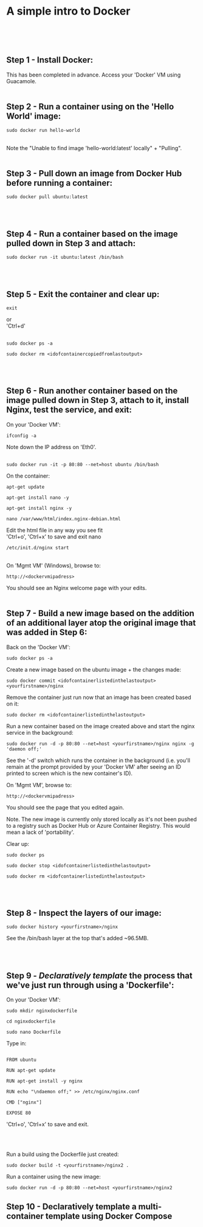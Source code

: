 # A simple intro to Docker
<br><br><br>
## Step 1 - Install Docker:
This has been completed in advance.  Access your 'Docker' VM using Guacamole.
<br><br>

## Step 2 - Run a container using on the 'Hello World' image:
```
sudo docker run hello-world
```
<br>
Note the "Unable to find image 'hello-world:latest' locally" + "Pulling".
<br><br>

## Step 3 - Pull down an image from Docker Hub before running a container:
```
sudo docker pull ubuntu:latest
```
<br><br>
## Step 4 - Run a container based on the image pulled down in Step 3 and attach:
```
sudo docker run -it ubuntu:latest /bin/bash
```
<br><br>
## Step 5 - Exit the container and clear up:
```
exit
```
or
<br>
'Ctrl+d'
<br><br>
```
sudo docker ps -a
```
```
sudo docker rm <idofcontainercopiedfromlastoutput>
```
<br><br>
## Step 6 - Run another container based on the image pulled down in Step 3, attach to it, install Nginx, test the service, and exit:

On your 'Docker VM':
```
ifconfig -a
```

Note down the IP address on 'Eth0'.
<br><br>
```
sudo docker run -it -p 80:80 --net=host ubuntu /bin/bash
```

On the container:
```
apt-get update
```
```
apt-get install nano -y
```
```
apt-get install nginx -y
```
```
nano /var/www/html/index.nginx-debian.html
```
Edit the html file in any way you see fit
<br>
'Ctrl+o', 'Ctrl+x' to save and exit nano
<br>
```
/etc/init.d/nginx start
```
<br>
On 'Mgmt VM' (Windows), browse to:

```
http://<dockervmipadress>
```

You should see an Nginx welcome page with your edits.
<br><br>
## Step 7 - Build a new image based on the addition of an additional layer atop the original image that was added in Step 6:

Back on the 'Docker VM':

```
sudo docker ps -a
```

Create a new image based on the ubuntu image + the changes made:
```
sudo docker commit <idofcontainerlistedinthelastoutput> <yourfirstname>/nginx
```

Remove the container just run now that an image has been created based on it:
```
sudo docker rm <idofcontainerlistedinthelastoutput>
```

Run a new container based on the image created above and start the nginx service in the background:

```
sudo docker run -d -p 80:80 --net=host <yourfirstname>/nginx nginx -g 'daemon off;'
```

See the '-d' switch which runs the container in the background (i.e. you'll remain at the prompt provided by your 'Docker VM' after seeing an ID printed to screen which is the new container's ID).

On 'Mgmt VM', browse to:

```
http://<dockervmipadress>
```

You should see the page that you edited again.

Note. The new image is currently only stored locally as it's not been pushed to a registry such as Docker Hub or Azure Container Registry.  This would mean a lack of 'portability'.

Clear up:
```
sudo docker ps
```

```
sudo docker stop <idofcontainerlistedinthelastoutput>
```

```
sudo docker rm <idofcontainerlistedinthelastoutput>
```

<br><br>

## Step 8 - Inspect the layers of our image:

```
sudo docker history <yourfirstname>/nginx
```

See the /bin/bash layer at the top that's added ~96.5MB.

<br><br>
## Step 9 - <i>Declaratively template</i> the process that we've just run through using a 'Dockerfile':

On your 'Docker VM':

```
sudo mkdir nginxdockerfile
```

```
cd nginxdockerfile
```

```
sudo nano Dockerfile
```

Type in:

```

FROM ubuntu 

RUN apt-get update

RUN apt-get install -y nginx

RUN echo "\ndaemon off;" >> /etc/nginx/nginx.conf

CMD ["nginx"]

EXPOSE 80

```

'Ctrl+o', 'Ctrl+x' to save and exit.

<br><br>

Run a build using the Dockerfile just created:

```
sudo docker build -t <yourfirstname>/nginx2 .
```

Run a container using the new image:

```
sudo docker run -d -p 80:80 --net=host <yourfirstname>/nginx2
```

## Step 10 - Declaratively template a multi-container template using Docker Compose

